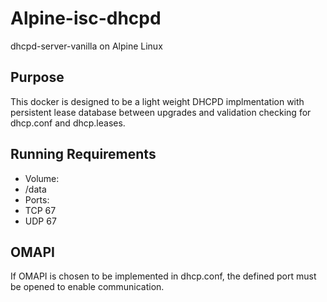 # Alpine-isc-dhcpd
 dhcpd-server-vanilla on Alpine Linux

## Purpose
 This docker is designed to be a light weight DHCPD implmentation with persistent lease database between upgrades and validation checking for dhcp.conf and dhcp.leases.
 
## Running Requirements
 - Volume: 
  - /data
 - Ports: 
  - TCP 67
  - UDP 67

## OMAPI
 If OMAPI is chosen to be implemented in dhcp.conf, the defined port must be opened to enable communication.
 